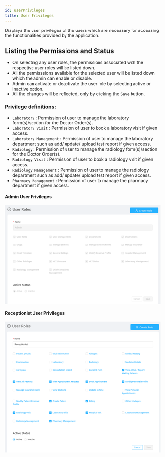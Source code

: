 ```yaml
---
id: userPrivileges
title: User Privileges
---
```


Displays the user privileges of the users which are necessary for accessing the functionalities provided by the application.

## Listing the Permissions and Status

- On selecting any user roles, the permissions associated with the respective user roles will be listed down.
- All the permisssions available for the selected user will be listed down which the admin can enable or disable.
- Admin can activate or deactivate the user role by selecting active or inactive option.
- All the changes will be reflected, only by clicking the `Save` button.

### Privilege definitions:

- `Laboratory` : Permission of user to manage the laboratory form(s)/section for the Doctor Order(s).
- `Laboratory Visit` : Permission of user to book a laboratory visit if given access.
- `Laboratory Management` : Permission of user to manage the laboratory department such as add/ update/ upload test report if given access.
- `Radiology` : Permission of user to manage the radiology form(s)/section for the Doctor Order(s).
- `Radiology Visit` : Permission of user to book a radiology visit if given access.
- `Radiology Management` : Permission of user to manage the radiology department such as add/ update/ upload test report if given access.
- `Pharmacy Management` : Permission of user to manage the pharmacy department if given access.

#### Admin User Privileges

![Permissions List Admin](assets/userPrivileges/permissionsListAdmin.png)

#### Receptionist User Privileges

![Permissions List Receptionist](assets/userPrivileges/permissionsListReceptionist.png)
